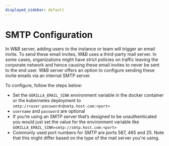 ```yaml
---
displayed_sidebar: default
---
```


# SMTP Configuration

In W&B server, adding users to the instance or team will trigger an email invite. To send these email invites, W&B uses a third-party mail server. In some cases, organizations might have strict policies on traffic leaving the corporate network and hence causing these email invites to never be sent to the end user. W&B server offers an option to configure sending these invite emails via an internal SMTP server.

To configure, follow the steps below:

- Set the `GORILLA_EMAIL_SINK` environment variable in the docker container or the kubernetes deployment to `smtp://<user:password>@smtp.host.com:<port>`
- `username` and `password` are optional
- If you’re using an SMTP server that’s designed to be unauthenticated you would just set the value for the environment variable like `GORILLA_EMAIL_SINK=smtp://smtp.host.com:<port>`
- Commonly used port numbers for SMTP are ports 587, 465 and 25. Note that this might differ based on the type of the mail server you're using.
